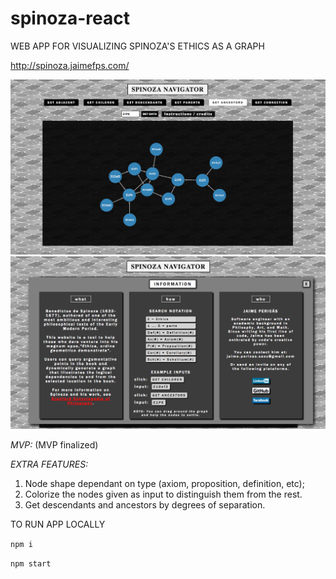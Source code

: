 # spinoza-react
WEB APP FOR VISUALIZING SPINOZA'S ETHICS AS A GRAPH 

http://spinoza.jaimefps.com/

![alt text](src/assets/readme-img/main.png)
![alt text](src/assets/readme-img/info.png)

*MVP:* (MVP finalized)

*EXTRA FEATURES:*

1. Node shape dependant on type (axiom, proposition, definition, etc);
2. Colorize the nodes given as input to distinguish them from the rest.
3. Get descendants and ancestors by degrees of separation.

TO RUN APP LOCALLY

`npm i`

`npm start`
